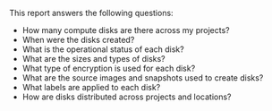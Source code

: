 This report answers the following questions:

- How many compute disks are there across my projects?
- When were the disks created?
- What is the operational status of each disk?
- What are the sizes and types of disks?
- What type of encryption is used for each disk?
- What are the source images and snapshots used to create disks?
- What labels are applied to each disk?
- How are disks distributed across projects and locations? 